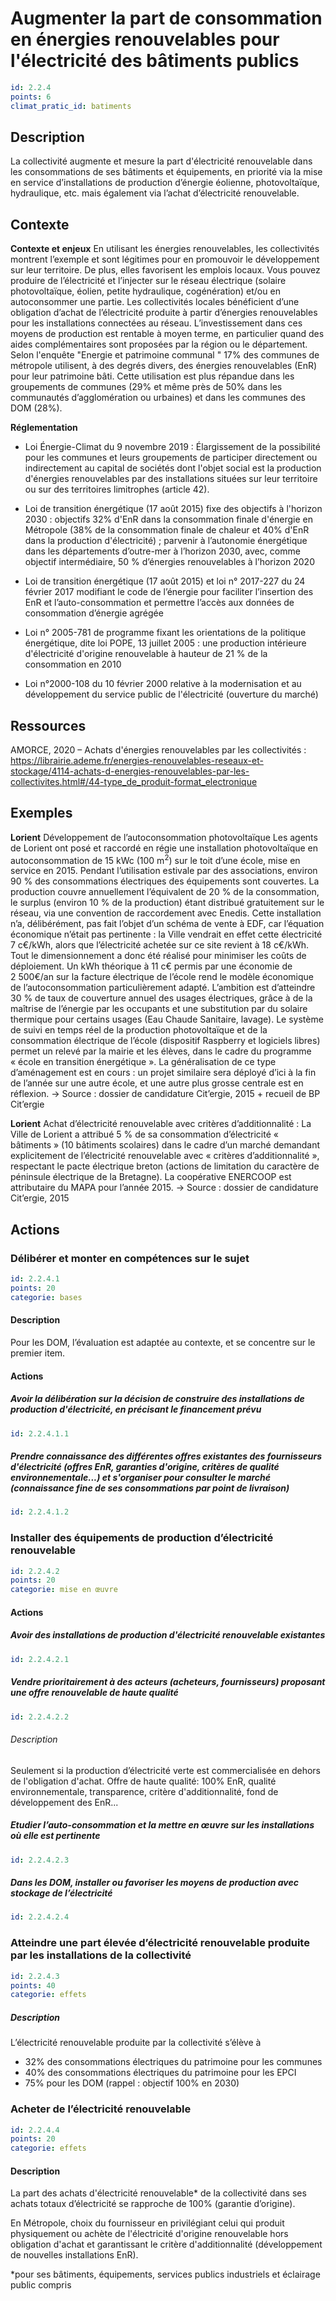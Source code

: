 # Augmenter la part de consommation en énergies renouvelables pour l'électricité des bâtiments publics
```yaml
id: 2.2.4
points: 6
climat_pratic_id: batiments
```
## Description
La collectivité augmente et mesure la part d'électricité renouvelable dans les consommations de ses bâtiments et équipements, en priorité via la mise en service d’installations de production d’énergie éolienne, photovoltaïque, hydraulique, etc. mais également via l’achat d’électricité renouvelable.

## Contexte
**Contexte et enjeux**
En utilisant les énergies renouvelables, les collectivités montrent l’exemple et sont légitimes pour en promouvoir le développement sur leur territoire. De plus, elles favorisent les emplois locaux.
Vous pouvez produire de l’électricité et l’injecter sur le réseau électrique (solaire photovoltaïque, éolien, petite hydraulique, cogénération) et/ou en autoconsommer une partie. Les collectivités locales bénéficient d’une obligation d’achat de l’électricité produite à partir d’énergies renouvelables pour les installations connectées au réseau. L’investissement dans ces moyens de production est rentable à moyen terme, en particulier quand des aides complémentaires sont proposées par la région ou le département.
Selon l'enquête "Energie et patrimoine communal " 17% des communes de métropole utilisent, à des degrés divers, des énergies renouvelables (EnR) pour leur patrimoine bâti. Cette utilisation est plus répandue dans les groupements de communes (29% et même près de 50% dans les communautés d’agglomération ou urbaines) et dans les communes des DOM (28%).

**Réglementation**
- Loi Énergie-Climat du 9 novembre 2019 : Élargissement de la possibilité pour les communes et leurs groupements de participer directement ou indirectement au capital de sociétés dont l'objet social est la production d'énergies renouvelables par des installations situées sur leur territoire ou sur des territoires limitrophes (article 42).

- Loi de transition énergétique (17 août 2015) fixe des objectifs à l'horizon 2030 : objectifs 32% d'EnR dans la consommation finale d'énergie en Métropole (38% de la consommation finale de chaleur et 40% d'EnR dans la production d'électricité) ; parvenir à l’autonomie énergétique dans les départements d’outre-mer à l’horizon 2030, avec, comme objectif intermédiaire, 50 % d’énergies renouvelables à l’horizon 2020
- Loi de transition énergétique (17 août 2015) et loi n° 2017-227 du 24 février 2017 modifiant le code de l’énergie pour faciliter l’insertion des EnR et l’auto-consommation et permettre l’accès aux données de consommation d’énergie agrégée
- Loi n° 2005-781 de programme fixant les orientations de la politique énergétique, dite loi POPE, 13 juillet 2005 : une production intérieure d'électricité d'origine renouvelable à hauteur de 21 % de la consommation en 2010
- Loi n°2000-108 du 10 février 2000 relative à la modernisation et au développement du service public de l'électricité (ouverture du marché)

## Ressources
AMORCE, 2020 – Achats d'énergies renouvelables par les collectivités :
<a href="https://librairie.ademe.fr/energies-renouvelables-reseaux-et-stockage/4114-achats-d-energies-renouvelables-par-les-collectivites.html#/44-type_de_produit-format_electronique">https://librairie.ademe.fr/energies-renouvelables-reseaux-et-stockage/4114-achats-d-energies-renouvelables-par-les-collectivites.html#/44-type_de_produit-format_electronique</a>

## Exemples

**Lorient**
Développement de l’autoconsommation photovoltaïque
Les agents de Lorient ont posé et raccordé en régie une installation photovoltaïque en autoconsommation de 15 kWc (100 m<sup>2</sup>) sur le toit d’une école, mise en service en 2015. Pendant l’utilisation estivale par des associations, environ 90 % des consommations électriques des équipements sont couvertes. La production couvre annuellement l’équivalent de 20 % de la consommation, le surplus (environ 10 % de la production) étant distribué gratuitement sur le réseau, via une convention de raccordement avec Enedis. Cette installation n’a, délibérément, pas fait l’objet d’un schéma de vente à EDF, car l’équation économique n’était pas pertinente : la Ville vendrait en effet cette électricité 7 c€/kWh, alors que l’électricité achetée sur ce site revient à 18 c€/kWh. Tout le dimensionnement a donc été réalisé pour minimiser les coûts de déploiement. Un kWh théorique à 11 c€ permis par une économie de 2 500€/an sur la facture électrique de l’école rend le modèle économique de l’autoconsommation particulièrement adapté. L’ambition est d’atteindre 30 % de taux de couverture annuel des usages électriques, grâce à de la maîtrise de l’énergie par les occupants et une substitution par du solaire thermique pour certains usages (Eau Chaude Sanitaire, lavage). Le système de suivi en temps réel de la production photovoltaïque et de la consommation électrique de l’école (dispositif Raspberry et logiciels libres) permet un relevé par la mairie et les élèves, dans le cadre du programme « école en transition énergétique ». La généralisation de ce type d’aménagement est en cours : un projet similaire sera déployé d’ici à la fin de l’année sur une autre école, et une autre plus grosse centrale est en réflexion.
→ Source : dossier de candidature Cit’ergie, 2015 + recueil de BP Cit’ergie


**Lorient**
Achat d’électricité renouvelable avec critères d’additionnalité : La Ville de Lorient a attribué 5 % de sa consommation d’électricité « bâtiments » (10 bâtiments scolaires) dans le cadre d’un marché demandant explicitement de l’électricité renouvelable avec « critères d’additionnalité », respectant le pacte électrique breton (actions de limitation du caractère de péninsule électrique de la Bretagne). La coopérative ENERCOOP est attributaire du MAPA pour l’année 2015.
→ Source : dossier de candidature Cit’ergie, 2015

## Actions
### Délibérer et monter en compétences sur le sujet
```yaml
id: 2.2.4.1
points: 20
categorie: bases
```
#### Description
Pour les DOM, l’évaluation est adaptée au contexte, et se concentre sur le premier item. 

#### Actions
##### Avoir la délibération sur la décision de construire des installations de production d'électricité, en précisant le financement prévu
```yaml
id: 2.2.4.1.1
```

##### Prendre connaissance des différentes offres existantes des fournisseurs d'électricité (offres EnR, garanties d'origine, critères de qualité environnementale...) et s'organiser pour consulter le marché (connaissance fine de ses consommations par point de livraison)
```yaml
id: 2.2.4.1.2
```

### Installer des équipements de production d’électricité renouvelable
```yaml
id: 2.2.4.2
points: 20
categorie: mise en œuvre
```
#### Actions
##### Avoir des installations de production d'électricité renouvelable existantes
```yaml
id: 2.2.4.2.1
```

##### Vendre prioritairement à des acteurs (acheteurs, fournisseurs) proposant une offre renouvelable de haute qualité
```yaml
id: 2.2.4.2.2
```
###### Description
Seulement si la production d’électricité verte est commercialisée en dehors de l'obligation d'achat. Offre de haute qualité: 100% EnR, qualité environnementale, transparence, critère d'additionnalité, fond de développement des EnR...

##### Etudier l’auto-consommation et la mettre en œuvre sur les installations où elle est pertinente
```yaml
id: 2.2.4.2.3
```

##### Dans les DOM, installer ou favoriser les moyens de production avec stockage de l’électricité
```yaml
id: 2.2.4.2.4
```


### Atteindre une part élevée d’électricité renouvelable produite par les installations de la collectivité
```yaml
id: 2.2.4.3
points: 40
categorie: effets
```
##### Description
L’électricité renouvelable produite par la collectivité s’élève à
-	32% des consommations électriques du patrimoine pour les communes
-	40% des consommations électriques du patrimoine pour les EPCI
-	75% pour les DOM (rappel : objectif 100% en 2030)

### Acheter de l’électricité renouvelable
```yaml
id: 2.2.4.4
points: 20
categorie: effets
```
#### Description
La part des achats d'électricité renouvelable* de la collectivité dans ses achats totaux d’électricité se rapproche de 100% (garantie d’origine).

En Métropole, choix du fournisseur en privilégiant celui qui produit physiquement ou achète de l'électricité d'origine renouvelable hors obligation d'achat et garantissant le critère d'additionnalité (développement de nouvelles installations EnR).

*pour ses bâtiments, équipements, services publics industriels et éclairage public compris
